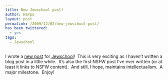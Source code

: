```yaml
---
title: New Jewschool post!
author: Harpo
layout: post
permalink: /2009/12/02/new-jewschool-post/
has_been_twittered:
  - yes
tags:
  - Jewschool
---
```

I wrote a <a href="http://jewschool.com/2009/12/02/19189/sexin-up-the-tribe/" target="_blank">new post</a> for <a href="http://jewschool.com" target="_blank">Jewschool</a>!  This is very exciting as I haven&#8217;t written a blog post in a little while.  It&#8217;s also the first NSFW post I&#8217;ve ever written (or at least it links to NSFW content).  And still, I hope, maintains intellectualism.  A major milestone.  Enjoy!
